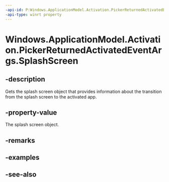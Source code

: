 ----api-id: P:Windows.ApplicationModel.Activation.PickerReturnedActivatedEventArgs.SplashScreen
-api-type: winrt property
---<!-- Property syntaxpublic Windows.ApplicationModel.Activation.SplashScreen SplashScreen { get; }--># Windows.ApplicationModel.Activation.PickerReturnedActivatedEventArgs.SplashScreen## -descriptionGets the splash screen object that provides information about the transition from the splash screen to the activated app.## -property-valueThe splash screen object.## -remarks## -examples## -see-also